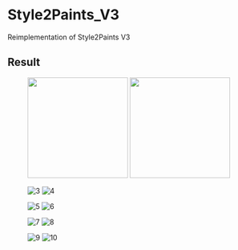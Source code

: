 # Style2Paints_V3
Reimplementation of Style2Paints V3

## Result

<figure class="half">
    <img src="./example/1_sketch.png" width="200px" />
    <img src="./example/1_color.png" width="200px" />

![3](./example/2_sketch.png)        ![4](./example/2_color.png)

![5](./example/3_sketch.png)        ![6](./example/3_color.png)

![7](./example/4_sketch.png)        ![8](./example/4_color.png)

![9](./example/5_sketch.png)        ![10](./example/5_color.png)